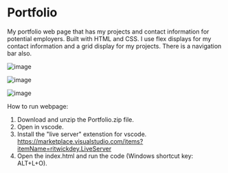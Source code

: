 # Portfolio
My portfolio web page that has my projects and contact information for potential employers. Built with HTML and CSS. I use flex displays for my contact information and a grid display for my projects. There is a navigation bar also.

![image](https://github.com/kylehraja/Portfolio/assets/140476247/5c10d36d-9447-41f3-9a3c-19316d5f351d)

![image](https://github.com/kylehraja/Portfolio/assets/140476247/9f828c49-cfcb-4a8c-bab1-697425fa2304)

![image](https://github.com/kylehraja/Portfolio/assets/140476247/d019fdac-8e36-4255-b5ad-d788b91666d0)

How to run webpage:

1) Download and unzip the Portfolio.zip file.
2) Open in vscode.
3) Install the "live server" extenstion for vscode. https://marketplace.visualstudio.com/items?itemName=ritwickdey.LiveServer
4) Open the index.html and run the code (Windows shortcut key: ALT+L+O).
